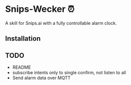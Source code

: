 # Snips-Wecker ⏰
A skill for Snips.ai with a fully controllable alarm clock.

## Installation




## TODO
- README
- subscribe intents only to single confirm, not listen to all
- Send alarm data over MQTT
